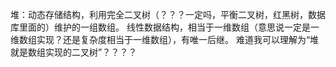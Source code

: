 堆：动态存储结构，利用完全二叉树（？？？一定吗，平衡二叉树，红黑树，数据库里面的）维护的一组数组。
线性数据结构，相当于一维数组（意思说一定是一维数组实现？还是复杂度相当于一维数组），有唯一后继。
难道我可以理解为“堆就是数组实现的二叉树”？？？？
